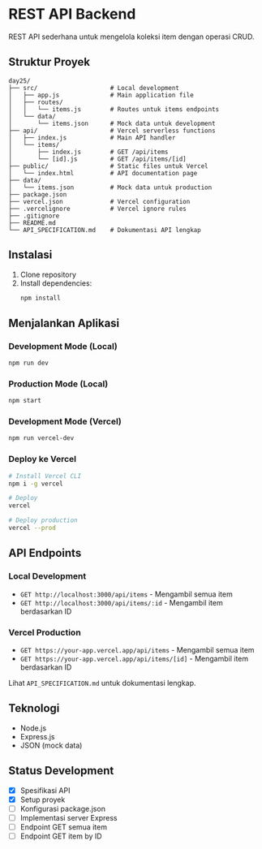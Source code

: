 # REST API Backend

REST API sederhana untuk mengelola koleksi item dengan operasi CRUD.

## Struktur Proyek

```
day25/
├── src/                    # Local development
│   ├── app.js              # Main application file
│   ├── routes/
│   │   └── items.js        # Routes untuk items endpoints
│   └── data/
│       └── items.json      # Mock data untuk development
├── api/                    # Vercel serverless functions
│   ├── index.js            # Main API handler
│   └── items/
│       ├── index.js        # GET /api/items
│       └── [id].js         # GET /api/items/[id]
├── public/                 # Static files untuk Vercel
│   └── index.html          # API documentation page
├── data/
│   └── items.json          # Mock data untuk production
├── package.json
├── vercel.json             # Vercel configuration
├── .vercelignore           # Vercel ignore rules
├── .gitignore
├── README.md
└── API_SPECIFICATION.md    # Dokumentasi API lengkap
```

## Instalasi

1. Clone repository
2. Install dependencies:
   ```bash
   npm install
   ```

## Menjalankan Aplikasi

### Development Mode (Local)
```bash
npm run dev
```

### Production Mode (Local)
```bash
npm start
```

### Development Mode (Vercel)
```bash
npm run vercel-dev
```

### Deploy ke Vercel
```bash
# Install Vercel CLI
npm i -g vercel

# Deploy
vercel

# Deploy production
vercel --prod
```

## API Endpoints

### Local Development
- `GET http://localhost:3000/api/items` - Mengambil semua item
- `GET http://localhost:3000/api/items/:id` - Mengambil item berdasarkan ID

### Vercel Production
- `GET https://your-app.vercel.app/api/items` - Mengambil semua item
- `GET https://your-app.vercel.app/api/items/[id]` - Mengambil item berdasarkan ID

Lihat `API_SPECIFICATION.md` untuk dokumentasi lengkap.

## Teknologi

- Node.js
- Express.js
- JSON (mock data)

## Status Development

- [x] Spesifikasi API
- [x] Setup proyek
- [ ] Konfigurasi package.json
- [ ] Implementasi server Express
- [ ] Endpoint GET semua item
- [ ] Endpoint GET item by ID
